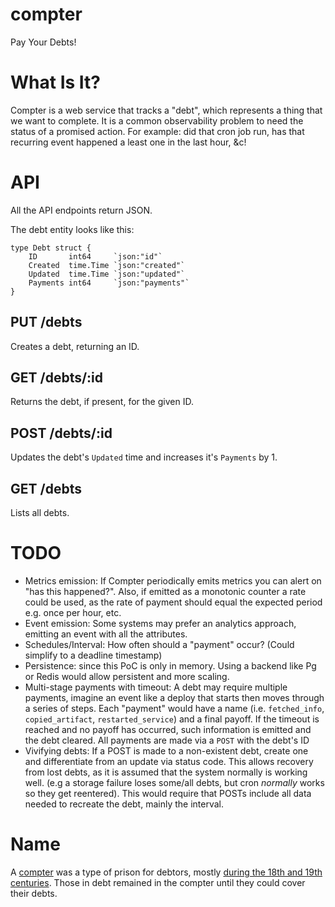 # compter

Pay Your Debts!

# What Is It?

Compter is a web service that tracks a "debt", which represents a thing that we want to complete. It is a common observability problem to need the status of a promised action. For example: did that cron job run, has that recurring event happened a least one in the last hour, &c!

# API

All the API endpoints return JSON.

The debt entity looks like this:
```
type Debt struct {
	ID       int64     `json:"id"`
	Created  time.Time `json:"created"`
	Updated  time.Time `json:"updated"`
	Payments int64     `json:"payments"`
}
```

## PUT /debts

Creates a debt, returning an ID.

## GET /debts/:id

Returns the debt, if present, for the given ID.

## POST /debts/:id

Updates the debt's `Updated` time and increases it's `Payments` by 1.

## GET /debts

Lists all debts.

# TODO

* Metrics emission: If Compter periodically emits metrics you can alert on "has this happened?". Also, if emitted as a monotonic counter a rate could be used, as the rate of payment should equal the expected period e.g. once per hour, etc.
* Event emission: Some systems may prefer an analytics approach, emitting an event with all the attributes.
* Schedules/Interval: How often should a "payment" occur? (Could simplify to a deadline timestamp)
* Persistence: since this PoC is only in memory. Using a backend like Pg or Redis would allow persistent and more scaling.
* Multi-stage payments with timeout: A debt may require multiple payments, imagine an event like a deploy that starts then moves through a series of steps. Each "payment" would have a name (i.e. `fetched_info`, `copied_artifact`, `restarted_service`) and a final payoff. If the timeout is reached and no payoff has occurred, such information is emitted and the debt cleared. All payments are made via a `POST` with the debt's ID
* Vivifying debts: If a POST is made to a non-existent debt, create one and differentiate from an update via status code. This allows recovery from lost debts, as it is assumed that the system normally is working well. (e.g a storage failure loses some/all debts, but cron *normally* works so they get reentered). This would require that POSTs include all data needed to recreate the debt, mainly the interval.

# Name

A [compter](https://en.wikipedia.org/wiki/Compter) was a type of prison for debtors, mostly [during the 18th and 19th centuries](https://en.wikipedia.org/wiki/Debtors%27_prison#Great_Britain_.28later_the_United_Kingdom.29). Those in debt remained in the compter until they could cover their debts.
